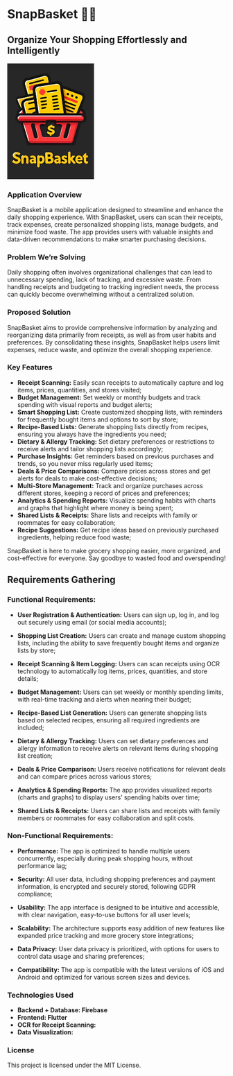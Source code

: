 # SnapBasket 📸🛒
## Organize Your Shopping Effortlessly and Intelligently

<img src="assets/LogoSnapBasket.jpg" alt="Logo App SnapBasket" width="200"/>


### Application Overview
SnapBasket is a mobile application designed to streamline and enhance the daily shopping experience. With SnapBasket, users can scan their receipts, track expenses, create personalized shopping lists, manage budgets, and minimize food waste. The app provides users with valuable insights and data-driven recommendations to make smarter purchasing decisions.

### Problem We’re Solving
Daily shopping often involves organizational challenges that can lead to unnecessary spending, lack of tracking, and excessive waste. From handling receipts and budgeting to tracking ingredient needs, the process can quickly become overwhelming without a centralized solution.

### Proposed Solution
SnapBasket aims to provide comprehensive information by analyzing and reorganizing data primarily from receipts, as well as from user habits and preferences. By consolidating these insights, SnapBasket helps users limit expenses, reduce waste, and optimize the overall shopping experience.

### Key Features
- **Receipt Scanning:** Easily scan receipts to automatically capture and log items, prices, quantities, and stores visited;
- **Budget Management:** Set weekly or monthly budgets and track spending with visual reports and budget alerts;
- **Smart Shopping List:** Create customized shopping lists, with reminders for frequently bought items and options to sort by store;
- **Recipe-Based Lists:** Generate shopping lists directly from recipes, ensuring you always have the ingredients you need;
- **Dietary & Allergy Tracking:** Set dietary preferences or restrictions to receive alerts and tailor shopping lists accordingly;
- **Purchase Insights:** Get reminders based on previous purchases and trends, so you never miss regularly used items;
- **Deals & Price Comparisons:** Compare prices across stores and get alerts for deals to make cost-effective decisions;
- **Multi-Store Management:** Track and organize purchases across different stores, keeping a record of prices and preferences;
- **Analytics & Spending Reports:** Visualize spending habits with charts and graphs that highlight where money is being spent;
- **Shared Lists & Receipts:** Share lists and receipts with family or roommates for easy collaboration;
- **Recipe Suggestions:** Get recipe ideas based on previously purchased ingredients, helping reduce food waste;

SnapBasket is here to make grocery shopping easier, more organized, and cost-effective for everyone. Say goodbye to wasted food and overspending!

## Requirements Gathering

### Functional Requirements:
- **User Registration & Authentication:** Users can sign up, log in, and log out securely using email (or social media accounts);

- **Shopping List Creation:** Users can create and manage custom shopping lists, including the ability to save frequently bought items and organize lists by store;

- **Receipt Scanning & Item Logging:** Users can scan receipts using OCR technology to automatically log items, prices, quantities, and store details;

- **Budget Management:** Users can set weekly or monthly spending limits, with real-time tracking and alerts when nearing their budget;

- **Recipe-Based List Generation:** Users can generate shopping lists based on selected recipes, ensuring all required ingredients are included;

- **Dietary & Allergy Tracking:** Users can set dietary preferences and allergy information to receive alerts on relevant items during shopping list creation;

- **Deals & Price Comparison:** Users receive notifications for relevant deals and can compare prices across various stores;

- **Analytics & Spending Reports:** The app provides visualized reports (charts and graphs) to display users’ spending habits over time;

- **Shared Lists & Receipts:** Users can share lists and receipts with family members or roommates for easy collaboration and split costs.

### Non-Functional Requirements:
- **Performance:** The app is optimized to handle multiple users concurrently, especially during peak shopping hours, without performance lag;

- **Security:** All user data, including shopping preferences and payment information, is encrypted and securely stored, following GDPR compliance;

- **Usability:** The app interface is designed to be intuitive and accessible, with clear navigation, easy-to-use buttons for all user levels;

- **Scalability:** The architecture supports easy addition of new features like expanded price tracking and more grocery store integrations;

- **Data Privacy:** User data privacy is prioritized, with options for users to control data usage and sharing preferences;

- **Compatibility:** The app is compatible with the latest versions of iOS and Android and optimized for various screen sizes and devices.


### Technologies Used
- **Backend + Database: Firebase** 
- **Frontend: Flutter**
- **OCR for Receipt Scanning:** 
- **Data Visualization:** 


### License
This project is licensed under the MIT License.
